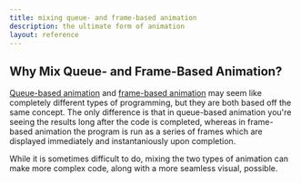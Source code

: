 ```yaml
---
title: mixing queue- and frame-based animation
description: the ultimate form of animation
layout: reference
---
```


## Why Mix Queue- and Frame-Based Animation?

[Queue-based animation](qanimation.html) and [frame-based animation](fanimation.html) may seem like completely different types of programming, but they are both based off the same concept. The only difference is that in queue-based animation you're seeing the results long after the code is completed, whereas in frame-based animation the program is run as a series of frames which are displayed immediately and instantaniously upon completion. 

While it is sometimes difficult to do, mixing the two types of animation can make more complex code, along with a more seamless visual, possible. 
